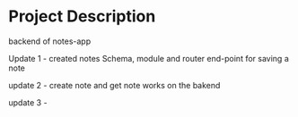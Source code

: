 # Project Description

backend of notes-app

Update 1 - created notes Schema, module and router end-point for saving a note

update 2 - create note and get note works on the bakend

update 3 -
